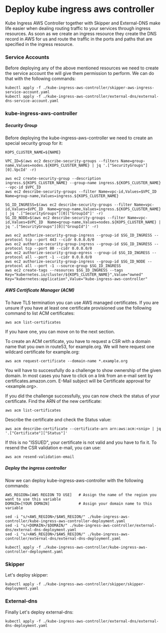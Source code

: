 # Deploy kube ingress aws controller

Kube Ingress AWS Controller together with Skipper and External-DNS make life easier when dealing routing traffic to your services through ingress resources. As soon as we create an ingress resource they create the DNS record in AWS for us and route the traffic in the ports and paths that are specified in the ingress resource.

### Service Accounts

Before deploying any of the above mentioned resources we need to create the service account the will give them permission to perform. We can do that with the following commands:
```
kubectl apply -f ./kube-ingress-aws-controller/skipper-aws-ingress-service-account.yaml
kubectl apply -f ./kube-ingress-aws-controller/external-dns/external-dns-service-account.yaml
```

### kube-ingress-aws-controller

##### Security Group
Before deploying the kube-ingress-aws-controller we need to create an special security group for it:

```
KOPS_CLUSTER_NAME=${NAME}

VPC_ID=$(aws ec2 describe-security-groups --filters Name=group-name,Values=nodes.${KOPS_CLUSTER_NAME} | jq '.["SecurityGroups"][0].VpcId' -r)

aws ec2 create-security-group --description ingress.${KOPS_CLUSTER_NAME} --group-name ingress.${KOPS_CLUSTER_NAME} --vpc-id $VPC_ID
aws ec2 describe-security-groups --filter Name=vpc-id,Values=$VPC_ID  Name=group-name,Values=ingress.${KOPS_CLUSTER_NAME}

SG_ID_INGRESS=$(aws ec2 describe-security-groups --filter Name=vpc-id,Values=$VPC_ID  Name=group-name,Values=ingress.${KOPS_CLUSTER_NAME} | jq '.["SecurityGroups"][0]["GroupId"]' -r)
SG_ID_NODE=$(aws ec2 describe-security-groups --filter Name=vpc-id,Values=$VPC_ID  Name=group-name,Values=nodes.${KOPS_CLUSTER_NAME} | jq '.["SecurityGroups"][0]["GroupId"]' -r)

aws ec2 authorize-security-group-ingress --group-id $SG_ID_INGRESS --protocol tcp --port 443 --cidr 0.0.0.0/0
aws ec2 authorize-security-group-ingress --group-id $SG_ID_INGRESS --protocol tcp --port 80 --cidr 0.0.0.0/0
aws ec2 authorize-security-group-egress --group-id $SG_ID_INGRESS --protocol all --port -1 --cidr 0.0.0.0/0
aws ec2 authorize-security-group-ingress --group-id $SG_ID_NODE --protocol all --port -1 --source-group $SG_ID_INGRESS
aws ec2 create-tags --resources $SG_ID_INGRESS --tags Key="kubernetes.io/cluster/${KOPS_CLUSTER_NAME}",Value="owned" Key="kubernetes:application",Value="kube-ingress-aws-controller"
```

##### AWS Certificate Manager (ACM)

To have TLS termination you can use AWS managed certificates. If you are unsure if you have at least one certificate provisioned use the following command to list ACM certificates:

`aws acm list-certificates`

If you have one, you can move on to the next section.

To create an ACM certificate, you have to request a CSR with a domain name that you own in route53, for example.org. We will here request one wildcard certificate for example.org:

`aws acm request-certificate --domain-name *.example.org`

You will have to successfully do a challenge to show ownership of the given domain. In most cases you have to click on a link from an e-mail sent by certificates.amazon.com. E-Mail subject will be Certificate approval for <example.org>.

If you did the challenge successfully, you can now check the status of your certificate. Find the ARN of the new certificate:

`aws acm list-certificates`

Describe the certificate and check the Status value:

`aws acm describe-certificate --certificate-arn arn:aws:acm:<snip> | jq '.["Certificate"]["Status"]'`

If this is no "ISSUED", your certificate is not valid and you have to fix it. To resend the CSR validation e-mail, you can use:

`aws acm resend-validation-email`

##### Deploy the ingress controller

Now we can deploy kube-ingress-aws-controller with the following commands:

```
AWS_REGION=[AWS REGION TO USE]   # Assign the name of the region you want to use this variable
DOMAIN=[YOUR DOMAIN]             # Assign your domain name to this variable

sed -i "s/<AWS_REGION>/$AWS_REGION/" ./kube-ingress-aws-controller/kube-ingress-aws-controller-deployment.yaml
sed -i "s/<DOMAIN>/$DOMAIN/" ./kube-ingress-aws-controller/external-dns/external-dns-deployment.yaml
sed -i "s/<AWS_REGION>/$AWS_REGION/" ./kube-ingress-aws-controller/external-dns/external-dns-deployment.yaml

kubectl apply -f ./kube-ingress-aws-controller/kube-ingress-aws-controller-deployment.yaml
```

### Skipper

Let's deploy skipper:
```
kubectl apply -f ./kube-ingress-aws-controller/skipper/skipper-deployment.yaml
```

### External-dns

Finally Let's deploy external-dns:
```
kubectl apply -f ./kube-ingress-aws-controller/external-dns/external-dns-deployment.yaml
```

